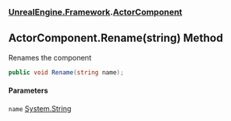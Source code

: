 ### [UnrealEngine.Framework](./UnrealEngine-Framework.md 'UnrealEngine.Framework').[ActorComponent](./ActorComponent.md 'UnrealEngine.Framework.ActorComponent')
## ActorComponent.Rename(string) Method
Renames the component  
```csharp
public void Rename(string name);
```
#### Parameters
<a name='UnrealEngine-Framework-ActorComponent-Rename(string)-name'></a>
`name` [System.String](https://docs.microsoft.com/en-us/dotnet/api/System.String 'System.String')  
  
